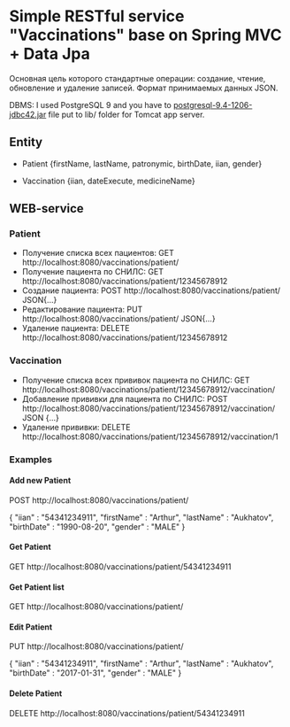 # Simple RESTful service "Vaccinations" base on Spring MVC + Data Jpa

Основная цель которого стандартные операции: создание, чтение, обновление и удаление записей. Формат принимаемых данных JSON.

DBMS: I used PostgreSQL 9 and you have to [postgresql-9.4-1206-jdbc42.jar](https://jdbc.postgresql.org/download/postgresql-9.4-1206-jdbc42.jar) file put to lib/ folder for Tomcat app server.

## Entity

* Patient {firstName, lastName, patronymic, birthDate, iian, gender}

* Vaccination {iian, dateExecute, medicineName}

## WEB-service

### Patient

* Получение списка всех пациентов: GET http://localhost:8080/vaccinations/patient/
* Получение пациента по СНИЛС: GET http://localhost:8080/vaccinations/patient/12345678912
* Создание пациента: POST http://localhost:8080/vaccinations/patient/ JSON{...}
* Редактирование пациента: PUT http://localhost:8080/vaccinations/patient/ JSON{...}
* Удаление пациента: DELETE http://localhost:8080/vaccinations/patient/12345678912

### Vaccination

* Получение списка всех прививок пациента по СНИЛС: GET http://localhost:8080/vaccinations/patient/12345678912/vaccination/
* Добавление прививки для пациента по СНИЛС: POST http://localhost:8080/vaccinations/patient/12345678912/vaccination/ JSON {...}
* Удаление прививки: DELETE http://localhost:8080/vaccinations/patient/12345678912/vaccination/1

### Examples
#### Add new Patient

POST http://localhost:8080/vaccinations/patient/

{
	"iian" : "54341234911",
	"firstName" : "Arthur",
	"lastName" : "Aukhatov",
	"birthDate" : "1990-08-20",
	"gender" : "MALE"
}

#### Get Patient

GET http://localhost:8080/vaccinations/patient/54341234911

#### Get Patient list

GET http://localhost:8080/vaccinations/patient/

#### Edit Patient

PUT http://localhost:8080/vaccinations/patient/

{
	"iian" : "54341234911",
	"firstName" : "Arthur",
	"lastName" : "Aukhatov",
	"birthDate" : "2017-01-31",
	"gender" : "MALE"
}

#### Delete Patient

DELETE http://localhost:8080/vaccinations/patient/54341234911